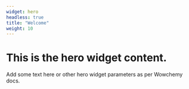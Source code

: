 ```yaml
---
widget: hero
headless: true
title: "Welcome"
weight: 10
---
```

# This is the hero widget content.
Add some text here or other hero widget parameters as per Wowchemy docs.

